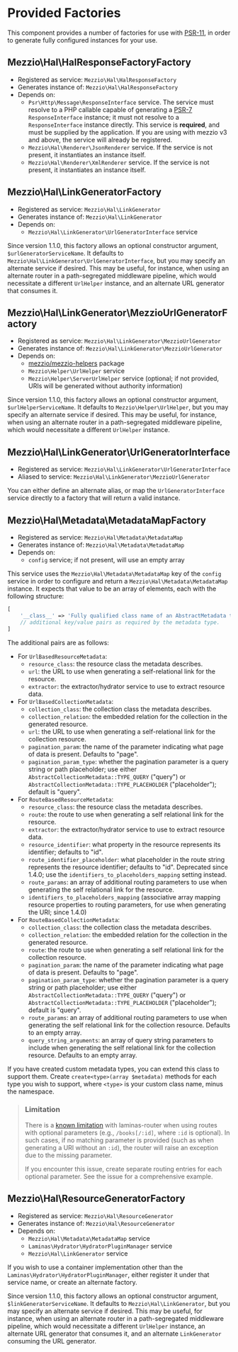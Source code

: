 # Provided Factories

This component provides a number of factories for use with
[PSR-11](https://www.php-fig.org/psr/psr-11/), in order to generate fully
configured instances for your use.

## Mezzio\Hal\HalResponseFactoryFactory

- Registered as service: `Mezzio\Hal\HalResponseFactory`
- Generates instance of: `Mezzio\Hal\HalResponseFactory`
- Depends on:
  - `Psr\Http\Message\ResponseInterface` service. The service must resolve to
    a PHP callable capable of generating a [PSR-7](https://www.php-fig.org/psr/psr-7/)
    `ResponseInterface` instance; it must not resolve to a `ResponseInterface`
    instance directly. This service is **required**, and must be supplied by
    the application. If you are using with mezzio v3 and above, the
    service will already be registered.
  - `Mezzio\Hal\Renderer\JsonRenderer` service. If the service is not
    present, it instantiates an instance itself.
  - `Mezzio\Hal\Renderer\XmlRenderer` service. If the service is not
    present, it instantiates an instance itself.

## Mezzio\Hal\LinkGeneratorFactory

- Registered as service: `Mezzio\Hal\LinkGenerator`
- Generates instance of: `Mezzio\Hal\LinkGenerator`
- Depends on:
  - `Mezzio\Hal\LinkGenerator\UrlGeneratorInterface` service

Since version 1.1.0, this factory allows an optional constructor argument,
`$urlGeneratorServiceName`. It defaults to
`Mezzio\Hal\LinkGenerator\UrlGeneratorInterface`,
but you may specify an alternate service if desired. This may be useful, for
instance, when using an alternate router in a path-segregated middleware
pipeline, which would necessitate a different `UrlHelper` instance, and an
alternate URL generator that consumes it.

## Mezzio\Hal\LinkGenerator\MezzioUrlGeneratorFactory

- Registered as service: `Mezzio\Hal\LinkGenerator\MezzioUrlGenerator`
- Generates instance of: `Mezzio\Hal\LinkGenerator\MezzioUrlGenerator`
- Depends on:
  - [mezzio/mezzio-helpers](https://github.com/mezzio/mezzio-helpers) package
  - `Mezzio\Helper\UrlHelper` service
  - `Mezzio\Helper\ServerUrlHelper` service (optional; if not provided,
      URIs will be generated without authority information)

Since version 1.1.0, this factory allows an optional constructor argument, `$urlHelperServiceName`.
It defaults to `Mezzio\Helper\UrlHelper`, but you may specify an
alternate service if desired. This may be useful, for instance, when using an
alternate router in a path-segregated middleware pipeline, which would
necessitate a different `UrlHelper` instance.

## Mezzio\Hal\LinkGenerator\UrlGeneratorInterface

- Registered as service: `Mezzio\Hal\LinkGenerator\UrlGeneratorInterface`
- Aliased to service: `Mezzio\Hal\LinkGenerator\MezzioUrlGenerator`

You can either define an alternate alias, or map the `UrlGeneratorInterface` service
directly to a factory that will return a valid instance.

## Mezzio\Hal\Metadata\MetadataMapFactory

- Registered as service: `Mezzio\Hal\Metadata\MetadataMap`
- Generates instance of: `Mezzio\Hal\Metadata\MetadataMap`
- Depends on:
  - `config` service; if not present, will use an empty array

This service uses the `Mezzio\Hal\Metadata\MetadataMap` key of the `config` service in
order to configure and return a `Mezzio\Hal\Metadata\MetadataMap` instance. It expects
that value to be an array of elements, each with the following structure:

```php
[
    '__class__' => 'Fully qualified class name of an AbstractMetadata type',
    // additional key/value pairs as required by the metadata type.
]
```

The additional pairs are as follows:

- For `UrlBasedResourceMetadata`:
  - `resource_class`: the resource class the metadata describes.
  - `url`: the URL to use when generating a self-relational link for the
    resource.
  - `extractor`: the extractor/hydrator service to use to extract resource
    data.
- For `UrlBasedCollectionMetadata`:
  - `collection_class`: the collection class the metadata describes.
  - `collection_relation`: the embedded relation for the collection in the
    generated resource.
  - `url`: the URL to use when generating a self-relational link for the
    collection resource.
  - `pagination_param`: the name of the parameter indicating what page of data
    is present. Defaults to "page".
  - `pagination_param_type`: whether the pagination parameter is a query string
    or path placeholder; use either `AbstractCollectionMetadata::TYPE_QUERY`
    ("query") or `AbstractCollectionMetadata::TYPE_PLACEHOLDER` ("placeholder");
    default is "query".
- For `RouteBasedResourceMetadata`:
  - `resource_class`: the resource class the metadata describes.
  - `route`: the route to use when generating a self relational link for the
    resource.
  - `extractor`: the extractor/hydrator service to use to extract resource
    data.
  - `resource_identifier`: what property in the resource represents its
    identifier; defaults to "id".
  - `route_identifier_placeholder`: what placeholder in the route string
    represents the resource identifier; defaults to "id". Deprecated since
    1.4.0; use the `identifiers_to_placeholders_mapping` setting instead.
  - `route_params`: an array of additional routing parameters to use when
    generating the self relational link for the resource.
  - `identifiers_to_placeholders_mapping` (associative array mapping resource properties to routing parameters, for use when generating the URI; since 1.4.0)
- For `RouteBasedCollectionMetadata`:
  - `collection_class`: the collection class the metadata describes.
  - `collection_relation`: the embedded relation for the collection in the
    generated resource.
  - `route`: the route to use when generating a self relational link for the
    collection resource.
  - `pagination_param`: the name of the parameter indicating what page of data
    is present. Defaults to "page".
  - `pagination_param_type`: whether the pagination parameter is a query string
    or path placeholder; use either `AbstractCollectionMetadata::TYPE_QUERY`
    ("query") or `AbstractCollectionMetadata::TYPE_PLACEHOLDER` ("placeholder");
    default is "query".
  - `route_params`: an array of additional routing parameters to use when
    generating the self relational link for the collection resource. Defaults
    to an empty array.
  - `query_string_arguments`: an array of query string parameters to include
    when generating the self relational link for the collection resource.
    Defaults to an empty array.

If you have created custom metadata types, you can extend this class to
support them. Create `create<type>(array $metadata)` methods for each
type you wish to support, where `<type>` is your custom class name, minus
the namespace.

> ### Limitation
>
> There is a [known limitation](https://github.com/zendframework/zend-expressive-hal/issues/5)
> with laminas-router when using routes with optional parameters (e.g., `/books[/:id]`,
> where `:id` is optional). In such cases, if no matching parameter is provided
> (such as when generating a URI without an `:id`), the router will raise an
> exception due to the missing parameter.
>
> If you encounter this issue, create separate routing entries for each optional
> parameter. See the issue for a comprehensive example.

## Mezzio\Hal\ResourceGeneratorFactory

- Registered as service: `Mezzio\Hal\ResourceGenerator`
- Generates instance of: `Mezzio\Hal\ResourceGenerator`
- Depends on:
  - `Mezzio\Hal\Metadata\MetadataMap` service
  - `Laminas\Hydrator\HydratorPluginManager` service
  - `Mezzio\Hal\LinkGenerator` service

If you wish to use a container implementation other than the
`Laminas\Hydrator\HydratorPluginManager`, either register it under that service
name, or create an alternate factory.

Since version 1.1.0, this factory allows an optional constructor argument, `$linkGeneratorServiceName`.
It defaults to `Mezzio\Hal\LinkGenerator`, but you may specify an
alternate service if desired. This may be useful, for instance, when using an
alternate router in a path-segregated middleware pipeline, which would
necessitate a different `UrlHelper` instance, an alternate URL generator that
consumes it, and an alternate `LinkGenerator` consuming the URL generator.
